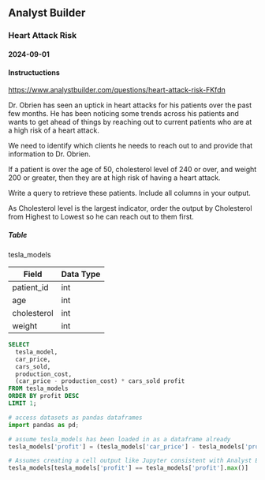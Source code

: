 ## Analyst Builder
### Heart Attack Risk
#### 2024-09-01

#### Instructuctions
https://www.analystbuilder.com/questions/heart-attack-risk-FKfdn

Dr. Obrien has seen an uptick in heart attacks for his patients over the past few months. He has been noticing some trends across his patients and wants to get ahead of things by reaching out to current patients who are at a high risk of a heart attack.

We need to identify which clients he needs to reach out to and provide that information to Dr. Obrien.

If a patient is over the age of 50, cholesterol level of 240 or over, and weight 200 or greater, then they are at high risk of having a heart attack.

Write a query to retrieve these patients. Include all columns in your output.

As Cholesterol level is the largest indicator, order the output by Cholesterol from Highest to Lowest so he can reach out to them first.
##### Table

tesla_models

| Field       | Data Type |
|-----------------|-------|
| patient_id  |   int     |
| age         |   int     |
| cholesterol |   int     |
| weight      |   int     |


```sql
SELECT
  tesla_model,
  car_price,
  cars_sold,
  production_cost,
  (car_price - production_cost) * cars_sold profit
FROM tesla_models
ORDER BY profit DESC
LIMIT 1;

```

```python
# access datasets as pandas dataframes
import pandas as pd;

# assume tesla_models has been loaded in as a dataframe already
tesla_models['profit'] = (tesla_models['car_price'] - tesla_models['production_cost']) * tesla_models['cars_sold']

# Assumes creating a cell output like Jupyter consistent with Analyst Builder workspace
tesla_models[tesla_models['profit'] == tesla_models['profit'].max()]

```
